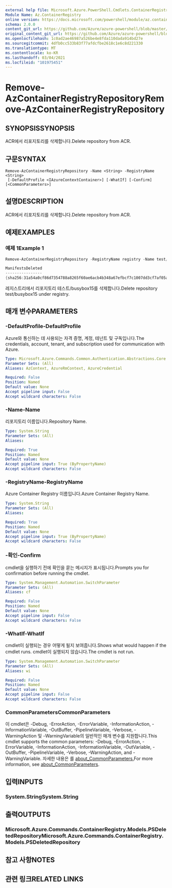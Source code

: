 ```yaml
---
external help file: Microsoft.Azure.PowerShell.Cmdlets.ContainerRegistry.dll-Help.xml
Module Name: Az.ContainerRegistry
online version: https://docs.microsoft.com/powershell/module/az.containerregistry/remove-azcontainerregistryrepository
schema: 2.0.0
content_git_url: https://github.com/Azure/azure-powershell/blob/master/src/ContainerRegistry/ContainerRegistry/help/Remove-AzContainerRegistryRepository.md
original_content_git_url: https://github.com/Azure/azure-powershell/blob/master/src/ContainerRegistry/ContainerRegistry/help/Remove-AzContainerRegistryRepository.md
ms.openlocfilehash: 1c0ad2ae46987a526be4e8fda110dada914bd27e
ms.sourcegitcommit: 4dfb0cc533b83f77afdcfbe2618c1e6c8d221330
ms.translationtype: MT
ms.contentlocale: ko-KR
ms.lasthandoff: 03/04/2021
ms.locfileid: "101975451"
---
```

# <span data-ttu-id="72a27-101">Remove-AzContainerRegistryRepository</span><span class="sxs-lookup"><span data-stu-id="72a27-101">Remove-AzContainerRegistryRepository</span></span>

## <span data-ttu-id="72a27-102">SYNOPSIS</span><span class="sxs-lookup"><span data-stu-id="72a27-102">SYNOPSIS</span></span>
<span data-ttu-id="72a27-103">ACR에서 리포지토리를 삭제합니다.</span><span class="sxs-lookup"><span data-stu-id="72a27-103">Delete repository from ACR.</span></span>

## <span data-ttu-id="72a27-104">구문</span><span class="sxs-lookup"><span data-stu-id="72a27-104">SYNTAX</span></span>

```
Remove-AzContainerRegistryRepository -Name <String> -RegistryName <String>
 [-DefaultProfile <IAzureContextContainer>] [-WhatIf] [-Confirm] [<CommonParameters>]
```

## <span data-ttu-id="72a27-105">설명</span><span class="sxs-lookup"><span data-stu-id="72a27-105">DESCRIPTION</span></span>
<span data-ttu-id="72a27-106">ACR에서 리포지토리를 삭제합니다.</span><span class="sxs-lookup"><span data-stu-id="72a27-106">Delete repository from ACR.</span></span>

## <span data-ttu-id="72a27-107">예제</span><span class="sxs-lookup"><span data-stu-id="72a27-107">EXAMPLES</span></span>

### <span data-ttu-id="72a27-108">예제 1</span><span class="sxs-lookup"><span data-stu-id="72a27-108">Example 1</span></span>
```powershell
Remove-AzContainerRegistryRepository -RegistryName registry -Name test/busybox15

ManifestsDeleted                                                          TagsDeleted
----------------                                                          -----------
{sha256:31a54a0cf86d7354788a8265f60ae6acb4b348a67efbcf7c1007dd3cf7af05ab} {latest}
```

<span data-ttu-id="72a27-109">레지스트리에서 리포지토리 테스트/busybox15를 삭제합니다.</span><span class="sxs-lookup"><span data-stu-id="72a27-109">Delete repository test/busybox15 under registry.</span></span>

## <span data-ttu-id="72a27-110">매개 변수</span><span class="sxs-lookup"><span data-stu-id="72a27-110">PARAMETERS</span></span>

### <span data-ttu-id="72a27-111">-DefaultProfile</span><span class="sxs-lookup"><span data-stu-id="72a27-111">-DefaultProfile</span></span>
<span data-ttu-id="72a27-112">Azure와 통신하는 데 사용되는 자격 증명, 계정, 테넌트 및 구독입니다.</span><span class="sxs-lookup"><span data-stu-id="72a27-112">The credentials, account, tenant, and subscription used for communication with Azure.</span></span>

```yaml
Type: Microsoft.Azure.Commands.Common.Authentication.Abstractions.Core.IAzureContextContainer
Parameter Sets: (All)
Aliases: AzContext, AzureRmContext, AzureCredential

Required: False
Position: Named
Default value: None
Accept pipeline input: False
Accept wildcard characters: False
```

### <span data-ttu-id="72a27-113">-Name</span><span class="sxs-lookup"><span data-stu-id="72a27-113">-Name</span></span>
<span data-ttu-id="72a27-114">리포지토리 이름입니다.</span><span class="sxs-lookup"><span data-stu-id="72a27-114">Repository Name.</span></span>

```yaml
Type: System.String
Parameter Sets: (All)
Aliases:

Required: True
Position: Named
Default value: None
Accept pipeline input: True (ByPropertyName)
Accept wildcard characters: False
```

### <span data-ttu-id="72a27-115">-RegistryName</span><span class="sxs-lookup"><span data-stu-id="72a27-115">-RegistryName</span></span>
<span data-ttu-id="72a27-116">Azure Container Registry 이름입니다.</span><span class="sxs-lookup"><span data-stu-id="72a27-116">Azure Container Registry Name.</span></span>

```yaml
Type: System.String
Parameter Sets: (All)
Aliases:

Required: True
Position: Named
Default value: None
Accept pipeline input: True (ByPropertyName)
Accept wildcard characters: False
```

### <span data-ttu-id="72a27-117">-확인</span><span class="sxs-lookup"><span data-stu-id="72a27-117">-Confirm</span></span>
<span data-ttu-id="72a27-118">cmdlet을 실행하기 전에 확인을 묻는 메시지가 표시됩니다.</span><span class="sxs-lookup"><span data-stu-id="72a27-118">Prompts you for confirmation before running the cmdlet.</span></span>

```yaml
Type: System.Management.Automation.SwitchParameter
Parameter Sets: (All)
Aliases: cf

Required: False
Position: Named
Default value: None
Accept pipeline input: False
Accept wildcard characters: False
```

### <span data-ttu-id="72a27-119">-WhatIf</span><span class="sxs-lookup"><span data-stu-id="72a27-119">-WhatIf</span></span>
<span data-ttu-id="72a27-120">cmdlet이 실행되는 경우 어떻게 될지 보여줍니다.</span><span class="sxs-lookup"><span data-stu-id="72a27-120">Shows what would happen if the cmdlet runs.</span></span>
<span data-ttu-id="72a27-121">cmdlet이 실행되지 않습니다.</span><span class="sxs-lookup"><span data-stu-id="72a27-121">The cmdlet is not run.</span></span>

```yaml
Type: System.Management.Automation.SwitchParameter
Parameter Sets: (All)
Aliases: wi

Required: False
Position: Named
Default value: None
Accept pipeline input: False
Accept wildcard characters: False
```

### <span data-ttu-id="72a27-122">CommonParameters</span><span class="sxs-lookup"><span data-stu-id="72a27-122">CommonParameters</span></span>
<span data-ttu-id="72a27-123">이 cmdlet은 -Debug, -ErrorAction, -ErrorVariable, -InformationAction, -InformationVariable, -OutBuffer, -PipelineVariable, -Verbose, -WarningAction 및 -WarningVariable의 일반적인 매개 변수를 지원합니다.</span><span class="sxs-lookup"><span data-stu-id="72a27-123">This cmdlet supports the common parameters: -Debug, -ErrorAction, -ErrorVariable, -InformationAction, -InformationVariable, -OutVariable, -OutBuffer, -PipelineVariable, -Verbose, -WarningAction, and -WarningVariable.</span></span> <span data-ttu-id="72a27-124">자세한 내용은 를 [about_CommonParameters.](http://go.microsoft.com/fwlink/?LinkID=113216)</span><span class="sxs-lookup"><span data-stu-id="72a27-124">For more information, see [about_CommonParameters](http://go.microsoft.com/fwlink/?LinkID=113216).</span></span>

## <span data-ttu-id="72a27-125">입력</span><span class="sxs-lookup"><span data-stu-id="72a27-125">INPUTS</span></span>

### <span data-ttu-id="72a27-126">System.String</span><span class="sxs-lookup"><span data-stu-id="72a27-126">System.String</span></span>

## <span data-ttu-id="72a27-127">출력</span><span class="sxs-lookup"><span data-stu-id="72a27-127">OUTPUTS</span></span>

### <span data-ttu-id="72a27-128">Microsoft.Azure.Commands.ContainerRegistry.Models.PSDeletedRepository</span><span class="sxs-lookup"><span data-stu-id="72a27-128">Microsoft.Azure.Commands.ContainerRegistry.Models.PSDeletedRepository</span></span>

## <span data-ttu-id="72a27-129">참고 사항</span><span class="sxs-lookup"><span data-stu-id="72a27-129">NOTES</span></span>

## <span data-ttu-id="72a27-130">관련 링크</span><span class="sxs-lookup"><span data-stu-id="72a27-130">RELATED LINKS</span></span>
